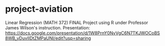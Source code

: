 # project-aviation
Linear Regression (MATH 372) FINAL Project using R under Professor James Wilson's instruction.
Presentation:
https://docs.google.com/presentation/d/1W8PrnY0NvVgC6N7TKJWOCoBS8WB_yDuvIIDtZMPaUNI/edit?usp=sharing
